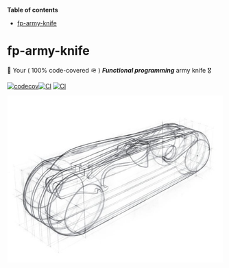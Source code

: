 <!-- START doctoc generated TOC please keep comment here to allow auto update -->
<!-- DON'T EDIT THIS SECTION, INSTEAD RE-RUN doctoc TO UPDATE -->
**Table of contents**

- [fp-army-knife](#fp-army-knife)

<!-- END doctoc generated TOC please keep comment here to allow auto update -->

# fp-army-knife
🔪 Your ( 100% code-covered  🪖 )  ***Functional programming*** army knife 🎖️

[![codecov](https://codecov.io/gh/nrdlab/fp-army-knife/branch/master/graph/badge.svg?token=NSNM5WL3CI)](https://codecov.io/gh/nrdlab/fp-army-knife)[![CI](https://github.com/nrdlab/fp-army-knife/actions/workflows/ci.yml/badge.svg?branch=master)](https://github.com/nrdlab/fp-army-knife/actions/workflows/ci.yml) [![CI](https://github.com/nrdlab/fp-army-knife/actions/workflows/ci.yml/badge.svg?branch=master&event=issues)](https://github.com/nrdlab/fp-army-knife/actions/workflows/ci.yml)

![alt text](./cover.jpeg "title")
